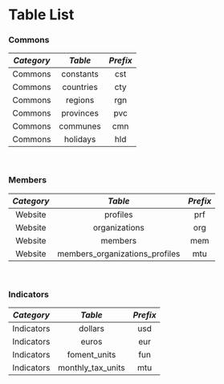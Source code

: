 # Table List

### Commons

| ***Category*** | ***Table*** | ***Prefix*** |
|:--------------:|:-----------:|:------------:|
|    Commons     |  constants  |     cst      |
|    Commons     |  countries  |     cty      |
|    Commons     |   regions   |     rgn      |
|    Commons     |  provinces  |     pvc      |
|    Commons     |  communes   |     cmn      |
|    Commons     |  holidays   |     hld      |

<br/>

### Members

| ***Category*** |          ***Table***           | ***Prefix*** |
|:--------------:|:------------------------------:|:------------:|
|    Website     |            profiles            |     prf      |
|    Website     |         organizations          |     org      |
|    Website     |            members             |     mem      |
|    Website     | members_organizations_profiles |     mtu      |

<br/>

### Indicators

| ***Category*** |    ***Table***    | ***Prefix*** |
|:--------------:|:-----------------:|:------------:|
|   Indicators   |      dollars      |     usd      |
|   Indicators   |       euros       |     eur      |
|   Indicators   |   foment_units    |     fun      |
|   Indicators   | monthly_tax_units |     mtu      |
